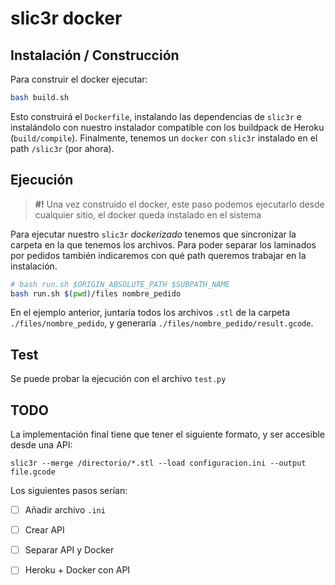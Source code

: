 # slic3r docker

## Instalación / Construcción

Para construir el docker ejecutar:

```sh
bash build.sh
```

Esto construirá el `Dockerfile`, instalando las dependencias de `slic3r` e instalándolo con nuestro instalador compatible con los buildpack de Heroku (`build/compile`). Finalmente, tenemos un `docker` con `slic3r` instalado en el path `/slic3r` (por ahora).

## Ejecución

> **#!** Una vez construido el docker, este paso podemos ejecutarlo desde cualquier sitio, el docker queda instalado en el sistema

Para ejecutar nuestro `slic3r` *dockerizado* tenemos que sincronizar la carpeta en la que tenemos los archivos. Para poder separar los laminados por pedidos también indicaremos con qué path queremos trabajar en la instalación.

```sh
# bash run.sh $ORIGIN_ABSOLUTE_PATH $SUBPATH_NAME
bash run.sh $(pwd)/files nombre_pedido
```

En el ejemplo anterior, juntaría todos los archivos `.stl` de la carpeta `./files/nombre_pedido`, y generaría `./files/nombre_pedido/result.gcode`.

## Test

Se puede probar la ejecución con el archivo `test.py`


## TODO

La implementación final tiene que tener el siguiente formato, y ser accesible desde una API:

```
slic3r --merge /directorio/*.stl --load configuracion.ini --output file.gcode
```

Los siguientes pasos serían:

- [ ] Añadir archivo `.ini`

- [ ] Crear API

- [ ] Separar API y Docker

- [ ] Heroku + Docker con API

